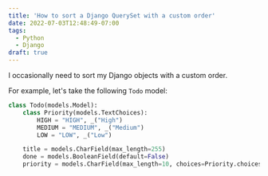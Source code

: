 ```yaml
---
title: 'How to sort a Django QuerySet with a custom order'
date: 2022-07-03T12:48:49-07:00
tags:
  - Python
  - Django
draft: true
---
```


I occasionally need to sort my Django objects with a custom order.

For example, let's take the following `Todo` model:

```python
class Todo(models.Model):
    class Priority(models.TextChoices):
        HIGH = "HIGH", _("High")
        MEDIUM = "MEDIUM", _("Medium")
        LOW = "LOW", _("Low")

    title = models.CharField(max_length=255)
    done = models.BooleanField(default=False)
    priority = models.CharField(max_length=10, choices=Priority.choices, db_index=True)
```

<!-- Sort in Python using sorted function-->
<!-- Sort in Database using IntegerChoices -->
<!-- Sort in Database using Conditional Expressions -->
